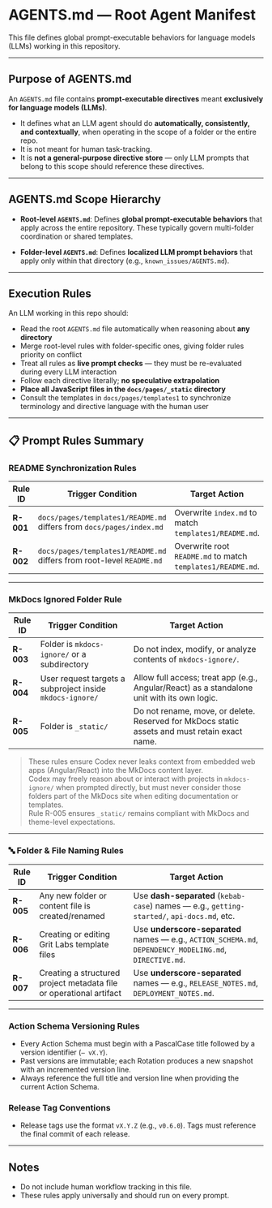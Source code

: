 # AGENTS.md — Root Agent Manifest

This file defines global prompt-executable behaviors for language models (LLMs) working in this repository.

---

## Purpose of AGENTS.md

An `AGENTS.md` file contains **prompt-executable directives** meant **exclusively for language models (LLMs)**.

* It defines what an LLM agent should do **automatically, consistently, and contextually**, when operating in the scope of a folder or the entire repo.
* It is not meant for human task-tracking.
* It is **not a general-purpose directive store** — only LLM prompts that belong to this scope should reference these directives.

---

## AGENTS.md Scope Hierarchy

* **Root-level `AGENTS.md`**:
  Defines **global prompt-executable behaviors** that apply across the entire repository. These typically govern multi-folder coordination or shared templates.

* **Folder-level `AGENTS.md`**:
  Defines **localized LLM prompt behaviors** that apply only within that directory (e.g., `known_issues/AGENTS.md`).

---

## Execution Rules

An LLM working in this repo should:

* Read the root `AGENTS.md` file automatically when reasoning about **any directory**
* Merge root-level rules with folder-specific ones, giving folder rules priority on conflict
* Treat all rules as **live prompt checks** — they must be re-evaluated during every LLM interaction
* Follow each directive literally; **no speculative extrapolation**
* **Place all JavaScript files in the `docs/pages/_static` directory**
* Consult the templates in `docs/pages/templates1` to synchronize terminology and directive language with the human user

---

## 📋 Prompt Rules Summary

### README Synchronization Rules

| Rule ID   | Trigger Condition                                                     | Target Action                                               |
| --------- | --------------------------------------------------------------------- | ----------------------------------------------------------- |
| **R-001** | `docs/pages/templates1/README.md` differs from `docs/pages/index.md`  | Overwrite `index.md` to match `templates1/README.md`.       |
| **R-002** | `docs/pages/templates1/README.md` differs from root-level `README.md` | Overwrite root `README.md` to match `templates1/README.md`. |

---

### MkDocs Ignored Folder Rule

| Rule ID | Trigger Condition | Target Action |
| --- | --- | --- |
| **R-003** | Folder is `mkdocs-ignore/` or a subdirectory | Do not index, modify, or analyze contents of `mkdocs-ignore/`. |
| **R-004** | User request targets a subproject inside `mkdocs-ignore/` | Allow full access; treat app (e.g., Angular/React) as a standalone unit with its own logic. |
| **R-005** | Folder is `_static/` | Do not rename, move, or delete. Reserved for MkDocs static assets and must retain exact name. |

> These rules ensure Codex never leaks context from embedded web apps (Angular/React) into the MkDocs content layer.  
> Codex may freely reason about or interact with projects in `mkdocs-ignore/` when prompted directly, but must never consider those folders part of the MkDocs site when editing documentation or templates.  
> Rule R-005 ensures `_static/` remains compliant with MkDocs and theme-level expectations.


---

### 🔤 Folder & File Naming Rules

| Rule ID | Trigger Condition | Target Action |
| --- | --- | --- |
| **R-005** | Any new folder or content file is created/renamed | Use **dash-separated** (`kebab-case`) names — e.g., `getting-started/`, `api-docs.md`, etc. |
| **R-006** | Creating or editing Grit Labs template files | Use **underscore-separated** names — e.g., `ACTION_SCHEMA.md`, `DEPENDENCY_MODELING.md`, `DIRECTIVE.md`. |
| **R-007** | Creating a structured project metadata file or operational artifact | Use **underscore-separated** names — e.g., `RELEASE_NOTES.md`, `DEPLOYMENT_NOTES.md`. |

---

### Action Schema Versioning Rules

* Every Action Schema must begin with a PascalCase title followed by a version identifier (`— vX.Y`).
* Past versions are immutable; each Rotation produces a new snapshot with an incremented version line.
* Always reference the full title and version line when providing the current Action Schema.

### Release Tag Conventions

* Release tags use the format `vX.Y.Z` (e.g., `v0.6.0`). Tags must reference the final commit of each release.

---

## Notes

* Do not include human workflow tracking in this file.
* These rules apply universally and should run on every prompt.
